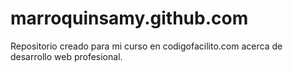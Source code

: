 # marroquinsamy.github.com
Repositorio creado para mi curso en codigofacilito.com acerca de desarrollo web profesional.

